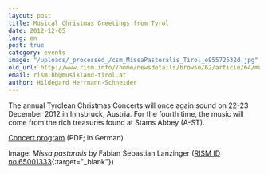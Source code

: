 ```yaml
---
layout: post
title: Musical Christmas Greetings from Tyrol
date: 2012-12-05
lang: en
post: true
category: events
image: "/uploads/_processed_/csm_MissaPastoralis_Tirol_e95572532d.jpg"
old_url: http://www.rism.info//home/newsdetails/browse/62/article/64/musical-christmas-greetings-from-tyrol.html
email: rism.hh@musikland-tirol.at
author: Hildegard Herrmann-Schneider
---
```



The annual Tyrolean Christmas Concerts will once again sound on 22-23 December 2012 in Innsbruck, Austria. For the fourth time, the music will come from the rich treasures found at Stams Abbey (A-ST).

[Concert program](/fileadmin/content/news/2012_tirolerweihnachtskonzert.pdf "Initiates file download") (PDF; in German)

Image: _Missa pastoralis_ by Fabian Sebastian Lanzinger ([RISM ID no.65001333](http://opac.rism.info/search?documentid=650013332){:target="_blank"})




